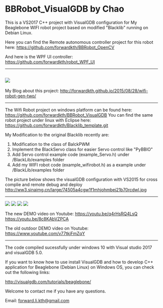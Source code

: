 # BBRobot_VisualGDB by Chao
This is a VS2017 C++ project with VisualGDB configuration for My Beaglebone WIFI robot project based on modified "Blacklib" running on Debian Linux. 

Here you can find the Remote autonomous controller project for this robot here: https://github.com/forwardkth/BBRobot_OpenCV

And here is the WPF UI controller: https://github.com/forwardkth/robot_WPF_UI

-------------------------------------------------------------
![](http://ww4.sinaimg.cn/mw1024/74505a4cjw1f15bm3c82lj218g0xcqku.jpg)
-------------------------------------------------------------

My Blog about this project: http://forwardkth.github.io/2015/08/28/wifi-robot-gen-two/ 

-------------------------------------------------------------
The Wifi Robot project on windows platform can be found here: https://github.com/forwardkth/BBRobot_VisualGDB
You can find the same robot project under linux with Eclipse here: https://github.com/forwardkth/Blacklib_template.git 

My Modification to the original Blacklib recently are:

1. Modification to the class of BalckPWM
2. Implement the BlackServo class for easier Servo control like "PyBBIO"
3. Add Servo control example code (example_Servo.h) under /BlackLib/examples folder
4. Add my WIFI robot code (example_wifirobot.h) as a example under /BlackLib/examples folder

The picture below shows the visualGDB configuration with VS2015 for cross complie and remote debug and deploy
http://ww3.sinaimg.cn/large/74505a4cgw1f1mhjohmbej21b70rcdwl.jpg

------------------------------------------------------------
![](http://ww2.sinaimg.cn/mw690/74505a4cgw1evho2onxwsj21kw16o7wh.jpg)
![](http://ww1.sinaimg.cn/mw690/74505a4cgw1evgrdvaux5j21kw16o1if.jpg)
![](http://ww2.sinaimg.cn/mw690/74505a4cgw1evho2onxwsj21kw16o7wh.jpg)
![](http://ww1.sinaimg.cn/mw690/74505a4cgw1evgrdvaux5j21kw16o1if.jpg)

The new DEMO video on Youtube:
https://youtu.be/q4rHsRQ4LsQ
https://youtu.be/8c8KAbVZPCA

The old outdoor DEMO video on Youtube:
https://www.youtube.com/v77tkjFmZqY

------------------------------------------------------------
The code compiled sucessfully under windows 10 with Visual studio 2017 and visualGDB 5.0.

If you want to know how to use install VisualGDB and how to develop C++ application for Beaglebone (Debian Linux) 
on Windows OS, you can check out the following links:

http://visualgdb.com/tutorials/beaglebone/

Welcome to contact me if you have any questions.

Email: forward.li.kth@gmail.com
